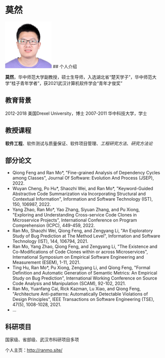 # 莫然
<!---![个人照片](images/homepage_pic.jpg)--->
<img src="images/homepage_pic.jpg" alt="Homepage" width="150" height="150" title="个人照片">
## 个人介绍

**莫然**，华中师范大学副教授，硕士生导师，入选湖北省“楚天学子”，华中师范大学“桂子青年学者”，获2021武汉计算机软件学会“青年才俊奖”

## 教育背景
2012-2018 美国Drexel University，博士
2007-2011 华中科技大学，学士

## 教授课程
__软件工程__、软件测试与质量保证、软件项目管理、*工程研究方法*、_研究方法论_

## 部分论文
* Qiong Feng and Ran Mo*, "Fine-grained Analysis of Dependency Cycles among Classes", Journal Of Software: Evolution And Process (JSEP), 2022.
* Wuyan Cheng, Po Hu*, Shaozhi Wei, and Ran Mo*, "Keyword-Guided Abstractive Code Summarization via Incorporating Structural and Contextual Information", Information and Software Technology (IST), 150, 106987, 2022.
* Yang Zhao, Ran Mo*, Yao Zhang, Siyuan Zhang, and Pu Xiong, "Exploring and Understanding Cross-service Code Clones in Microservice Projects", International Conference on Program Comprehension (ICPC), 449-459, 2022.
* Ran Mo, Shaozhi Wei, Qiong Feng, and Zengyang Li, "An Exploratory Study of Bug Prediction at The Method Level", Information and Software Technology (IST), 144, 106794, 2021.
* Ran Mo, Yang Zhao, Qiong Feng, and Zengyang Li, "The Existence and Co-Modifications of Code Clones within or across Microservices", International Symposium on Empirical Software Engineering and Measurement (ESEM), 1-11, 2021.
* Ting Hu, Ran Mo*, Pu Xiong, Zengyang Li, and Qiong Feng, "Formal Definition and Automatic Generation of Semantic Metrics: An Empirical Study on Bug Prediction", International Working Conference on Source Code Analysis and Manipulation (SCAM), 92-102, 2021.
* Ran Mo, Yuanfang Cai, Rick Kazman, Lu Xiao, and Qiong Feng, "Architecture Anti-patterns: Automatically Detectable Violations of Design Principles", IEEE Transactions on Software Engineering (TSE), 47(5), 1008-1028, 2021.
* ...

## 科研项目
国家级、省部级、武汉市科研项目多项

个人主页：<http://ranmo.site/>
